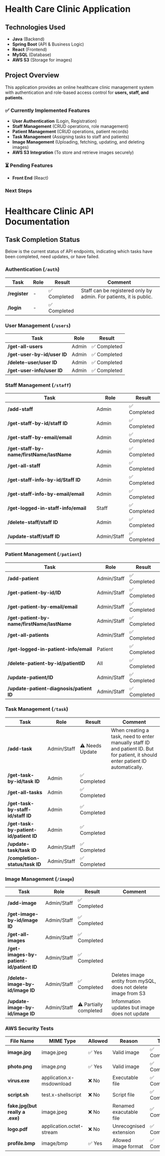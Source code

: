 # Health Care Clinic Application

## Technologies Used
- **Java** (Backend)
- **Spring Boot** (API & Business Logic)
- **React** (Frontend)
- **MySQL** (Database)
- **AWS S3** (Storage for images)

## Project Overview
This application provides an online healthcare clinic management system with authentication and role-based access control for **users, staff, and patients**.

### ✅ **Currently Implemented Features**
- **User Authentication** (Login, Registration)
- **Staff Management** (CRUD operations, role management)
- **Patient Management** (CRUD operations, patient records)
- **Task Management** (Assigning tasks to staff and patients)
- **Image Management** (Uploading, fetching, updating, and deleting images)
- **AWS S3 Integration** (To store and retrieve images securely)

### ⏳ **Pending Features**
- **Front End** (React)

### **Next Steps**


# Healthcare Clinic API Documentation

## Task Completion Status

Below is the current status of API endpoints, indicating which tasks have been completed, need updates, or have failed.

### **Authentication (`/auth`)**
| Task      | Role  | Result     | Comment |
|-----------|-------|------------|---------|
| **/register** | - | ✅ Completed | Staff can be registered only by admin. For patients, it is public. |
| **/login** | - | ✅ Completed |  |

### **User Management (`/users`)**
| Task | Role | Result |
|------|------|---------|
| **/get-all-users** | Admin | ✅ Completed |
| **/get-user-by-id/user ID** | Admin | ✅ Completed |
| **/delete-user/user ID** | Admin | ✅ Completed |
| **/get-user-info/user ID** | Admin | ✅ Completed |

### **Staff Management (`/staff`)**
| Task | Role | Result |
|------|------|---------|
| **/add-staff** | Admin | ✅ Completed |
| **/get-staff-by-id/staff ID** | Admin | ✅ Completed |
| **/get-staff-by-email/email** | Admin | ✅ Completed |
| **/get-staff-by-name/firstName/lastName** | Admin | ✅ Completed |
| **/get-all-staff** | Admin | ✅ Completed |
| **/get-staff-info-by-id/Staff ID** | Admin | ✅ Completed |
| **/get-staff-info-by-email/email** | Admin | ✅ Completed |
| **/get-logged-in-staff-info/email** | Staff | ✅ Completed |
| **/delete-staff/staff ID** | Admin | ✅ Completed |
| **/update-staff/staff ID** | Admin/Staff | ✅ Completed |

### **Patient Management (`/patient`)**
| Task | Role | Result |
|------|------|---------|
| **/add-patient** | Admin/Staff | ✅ Completed |
| **/get-patient-by-id/ID** | Admin/Staff | ✅ Completed |
| **/get-patient-by-email/email** | Admin/Staff | ✅ Completed |
| **/get-patient-by-name/firstName/lastName** | Admin/Staff | ✅ Completed |
| **/get-all-patients** | Admin/Staff | ✅ Completed |
| **/get-logged-in-patient-info/email** | Patient | ✅ Completed |
| **/delete-patient-by-id/patientID** | All | ✅ Completed |
| **/update-patient/ID** | Admin/Staff | ✅ Completed |
| **/update-patient-diagnosis/patient ID** | Admin/Staff | ✅ Completed |

### **Task Management (`/task`)**
| Task | Role | Result | Comment |
|------|------|---------|---------|
| **/add-task** | Admin/Staff | ⚠️ Needs Update | When creating a task, need to enter manually staff ID and patient ID. But for patient, it should enter patient ID automatically. |
| **/get-task-by-id/task ID** | Admin | ✅ Completed | |
| **/get-all-tasks** | Admin | ✅ Completed | |
| **/get-task-by-staff-id/staff ID** | Admin | ✅ Completed | |
| **/get-task-by-patient-id/patient ID** | Admin | ✅ Completed | |
| **/update-task/task ID** | Admin/Staff | ✅ Completed | |
| **/completion-status/task ID** | Admin/Staff | ✅ Completed | |

### **Image Management (`/image`)**
| Task | Role | Result                 | Comment                                                        |
|------|------|------------------------|----------------------------------------------------------------|
| **/add-image** | Admin/Staff | ✅ Completed            |
| **/get-image-by-id/image ID** | Admin/Staff | ✅ Completed            |
| **/get-all-images** | Admin/Staff | ✅ Completed            |
| **/get-images-by-patient-id/patient ID** | Admin/Staff | ✅ Completed            |
| **/delete-image-by-id/image ID** | Admin/Staff | ✅ Completed            | Deletes image entity from mySQL, does not delete image from S3 |
| **/update-image-by-id/image ID** | Admin/Staff | ⚠️ Partially completed | Infommation updates but image does not update                  |

### **AWS Security Tests**
| File Name                       | MIME Type                | Allowed           | Reason                  | Test              |
|---------------------------------|--------------------------|-------------------|-------------------------|-------------------|
| **image.jpg**                   | image.jpeg               | ✅ Yes             | Valid image             | ✅ Completed       |
| **photo.png**                   | image.png                | ✅ Yes             | Valid image             | ✅ Completed       |
| **virus.exe**                   | application.x-msdownload | ❌ No              | Executable file         | ✅ Completed       |
| **script.sh**                   | test.x-shellscript       | ❌ No                  | Script file             | ✅ Completed       |  
| **fake.jpg(but really a .exe)** | image.jpeg               | ❌ No                  | Renamed exacutable file | ✅ Completed       |
| **logo.pdf**                    | application.octet-stream | ❌ No | Unrecognised extension  | ✅ Completed       |
| **profile.bmp**                 | image/bmp                | ✅ Yes             | Allowed image format    | ✅ Completed       |